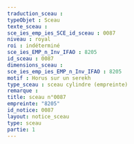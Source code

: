 ```yaml
---
traduction_sceau : 
typeObjet : Sceau
texte_sceau : 
sce_ies_emp_ies_SCE_id_sceau : 0087
niveau : royal
roi : indéterminé
sce_ies_EMP_n_Inv_IFAO : 8205
id_sceau : 0087
dimensions_sceau : 
sce_ies_emp_ies_EMP_n_Inv_IFAO : 8205
motif : Horus sur un serekh
type_sceau : sceau cylindre (empreinte)
remarque : 
title: sceau n°0087
empreinte: "8205"
id_notice: 0087
layout: notice_sceau
type: sceau
partie: 1
---
```

